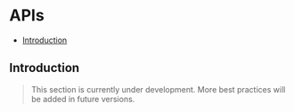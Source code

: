 # APIs

- [Introduction](#introduction)

<a name="introduction"></a>
## Introduction

> This section is currently under development. More best practices will be added in future versions.
